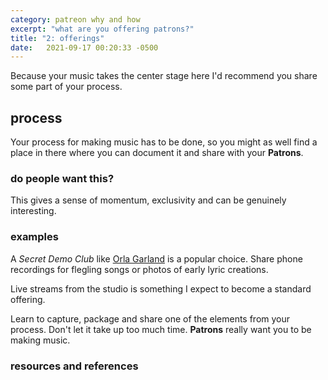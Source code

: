 ```yaml
---
category: patreon why and how
excerpt: "what are you offering patrons?"
title: "2: offerings"
date:   2021-09-17 00:20:33 -0500
---
```

Because your music takes the center stage here I'd recommend you share some part of your process. 

## process
Your process for making music has to be done, so you might as well find a place in there where you can document it and share with your **Patrons**. 

### do people want this?
This gives a sense of momentum, exclusivity and can be genuinely interesting.

### examples
A *Secret Demo Club* like [Orla Garland][r&r] is a popular choice. Share phone recordings for flegling songs or photos of early lyric creations. 

Live streams from the studio is something I expect to become a standard offering. 

Learn to capture, package and share one of the elements from your process. Don't let it take up too much time. **Patrons** really want you to be making music. 

### resources and references


[r&r]: #resources-and-references